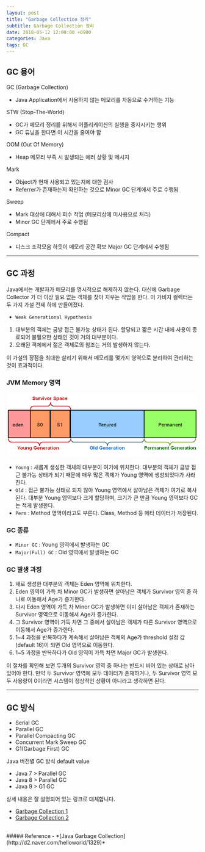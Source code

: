 ```yaml
---
layout: post
title: "Garbage Collection 정리"
subtitle: Garbage Collection 정리
date: 2018-05-12 12:00:00 +0900
categories: Java
tags: GC
---
```


## GC 용어
GC (Garbage Collection)
- Java Application에서 사용하지 않는 메모리를 자동으로 수거하는 기능

STW (Stop-The-World)
- GC가 메모리 정리를 위해서 어플리케이션의 실행을 중지시키는 행위
- GC 튜닝을 한다면 이 시간을 줄여야 함

OOM (Out Of Memory)
- Heap 메모리 부족 시 발생되는 에러 상황 및 메시지

Mark
- Object가 현재 사용되고 있는지에 대한 검사
- Referrer가 존재하는지 확인하는 것으로 Minor GC 단계에서 주로 수행됨

Sweep
- Mark 대상에 대해서 회수 작업 (메모리상에 미사용으로 처리)
- Minor GC 단계에서 주로 수행됨

Compact
- 디스크 조각모음 하듯이 메모리 공간 확보 Major GC 단계에서 수행됨 

---

## GC 과정
Java에서는 개발자가 메모리를 명시적으로 해제하지 않는다. 
대신에 Garbage Collector 가 더 이상 필요 없는 객체를 찾아 지우는 작업을 한다. 
이 가비지 컬렉터는 두 가지 가설 전제 하에 만들어졌다.

- `Weak Generational Hypothesis`
1. 대부분의 객체는 금방 접근 불가능 상태가 된다. 할당되고 짧은 시간 내에 사용이 종료되어 불필요한 상태인 것이 거의 대부분이다.
2. 오래된 객체에서 젊은 객체로의 참조는 거의 발생하지 않는다.

이 가설의 장점을 최대한 살리기 위해서 메모리를 몇가지 영역으로 분리하여 관리하는 것이 효과적이다.

### JVM Memory 영역

![JVM Memory](/img/java/jvm-memory.png)
- `Young` : 새롭게 생성한 객체의 대부분이 여기에 위치한다. 대부분의 객체가 금방 접근 불가능 상태가 되기 때문에 매우 많은 객체가 Young 영역에 생성되었다가 사라진다.
- `Old` : 접근 불가능 상태로 되지 않아 Young 영역에서 살아남은 객체가 여기로 복사된다. 대부분 Young 영역보다 크게 할당하며, 크기가 큰 만큼 Young 영역보다 GC는 적게 발생한다. 
- `Perm` : Method 영역이라고도 부른다. Class, Method 등 메타 데이터가 저장된다.
 
### GC 종류
- `Minor GC` : Young 영역에서 발생하는 GC
- `Major(Full) GC` : Old 영역에서 발생하는 GC

### GC 발생 과정
1. 새로 생성한 대부분의 객체는 Eden 영역에 위치한다.
2. Eden 영역이 가득 차 Minor GC가 발생하면 살아남은 객체가 Survivor 영역 중 하나로 이동해서 Age가 증가한다.
3. 다시 Eden 영역이 가득 차 Minor GC가 발생하면 이미 살아남은 객체가 존재하는 Survivor 영역으로 이동해서 Age가 증가한다.
4. 그 Survivor 영역이 가득 차면 그 중에서 살아남은 객체가 다른 Survivor 영역으로 이동해서 Age가 증가한다.
5. 1~4 과정을 반복하다가 계속해서 살아남은 객체의 Age가 threshold 설정 값(default 16)이 되면 Old 영역으로 이동한다.
6. 1~5 과정을 반복하다가 Old 영역이 가득 차면 Major GC가 발생한다.

이 절차를 확인해 보면 두개의 Survivor 영역 중 하나는 반드시 비어 있는 상태로 남아 있어야 한다. 
만약 두 Survivor 영역에 모두 데이터가 존재하거나, 두 Survivor 영역 모두 사용량이 0이라면 시스템이 정상적인 상황이 아니라고 생각하면 된다.

---

## GC 방식
- Serial GC
- Parallel GC
- Parallel Compacting GC
- Concurrent Mark Sweep GC
- G1(Garbage First) GC

Java 버전별 GC 방식 default value
- Java 7 > Parallel GC
- Java 8 > Parallel GC
- Java 9 > G1 GC

상세 내용은 잘 설명되어 있는 링크로 대체합니다.
- [Garbage Collection 1](http://12bme.tistory.com/57)
- [Garbage Collection 2](https://d2.naver.com/helloworld/1329)

<br>
##### Reference
- *[Java Garbage Collection](http://d2.naver.com/helloworld/1329)*